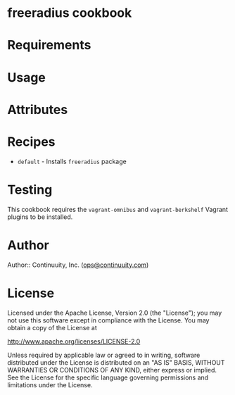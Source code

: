 # freeradius cookbook

# Requirements

# Usage

# Attributes

# Recipes

* `default` - Installs `freeradius` package

# Testing

This cookbook requires the `vagrant-omnibus` and `vagrant-berkshelf` Vagrant plugins to be installed.

# Author

Author:: Continuuity, Inc. (<ops@continuuity.com>)

# License

Licensed under the Apache License, Version 2.0 (the "License"); you may not use this software except in compliance with the License. You may obtain a copy of the License at

http://www.apache.org/licenses/LICENSE-2.0

Unless required by applicable law or agreed to in writing, software distributed under the License is distributed on an "AS IS" BASIS, WITHOUT WARRANTIES OR CONDITIONS OF ANY KIND, either express or implied. See the License for the specific language governing permissions and limitations under the License.
